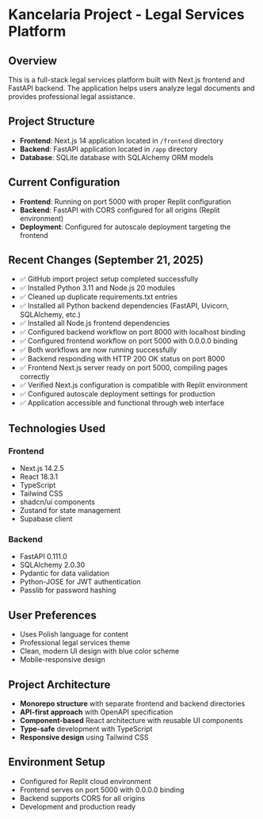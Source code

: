 # Kancelaria Project - Legal Services Platform

## Overview
This is a full-stack legal services platform built with Next.js frontend and FastAPI backend. The application helps users analyze legal documents and provides professional legal assistance.

## Project Structure
- **Frontend**: Next.js 14 application located in `/frontend` directory
- **Backend**: FastAPI application located in `/app` directory
- **Database**: SQLite database with SQLAlchemy ORM models

## Current Configuration
- **Frontend**: Running on port 5000 with proper Replit configuration
- **Backend**: FastAPI with CORS configured for all origins (Replit environment)
- **Deployment**: Configured for autoscale deployment targeting the frontend

## Recent Changes (September 21, 2025)
- ✅ GitHub import project setup completed successfully
- ✅ Installed Python 3.11 and Node.js 20 modules
- ✅ Cleaned up duplicate requirements.txt entries
- ✅ Installed all Python backend dependencies (FastAPI, Uvicorn, SQLAlchemy, etc.)
- ✅ Installed all Node.js frontend dependencies
- ✅ Configured backend workflow on port 8000 with localhost binding
- ✅ Configured frontend workflow on port 5000 with 0.0.0.0 binding
- ✅ Both workflows are now running successfully
- ✅ Backend responding with HTTP 200 OK status on port 8000
- ✅ Frontend Next.js server ready on port 5000, compiling pages correctly
- ✅ Verified Next.js configuration is compatible with Replit environment
- ✅ Configured autoscale deployment settings for production
- ✅ Application accessible and functional through web interface

## Technologies Used
### Frontend
- Next.js 14.2.5
- React 18.3.1
- TypeScript
- Tailwind CSS
- shadcn/ui components
- Zustand for state management
- Supabase client

### Backend
- FastAPI 0.111.0
- SQLAlchemy 2.0.30
- Pydantic for data validation
- Python-JOSE for JWT authentication
- Passlib for password hashing

## User Preferences
- Uses Polish language for content
- Professional legal services theme
- Clean, modern UI design with blue color scheme
- Mobile-responsive design

## Project Architecture
- **Monorepo structure** with separate frontend and backend directories
- **API-first approach** with OpenAPI specification
- **Component-based** React architecture with reusable UI components
- **Type-safe** development with TypeScript
- **Responsive design** using Tailwind CSS

## Environment Setup
- Configured for Replit cloud environment
- Frontend serves on port 5000 with 0.0.0.0 binding
- Backend supports CORS for all origins
- Development and production ready